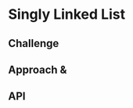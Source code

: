 # Singly Linked List
<!-- Short summary or background information -->

## Challenge

<!-- Description of the challenge -->

## Approach &

<!-- What approach did you take? Why? What is the Big O space/time for this approach? -->

## API

<!-- Description of each method publicly available to your Linked List -->
